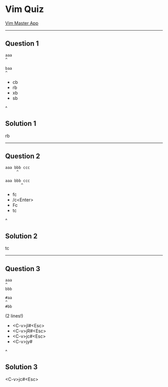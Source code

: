 # Vim Quiz

[Vim Master App](https://play.google.com/store/apps/details?id=develop.example.beta1139.vimmaster)

---

## Question 1

```text
aaa
^
```

```text
baa
^
```

- cb
- rb
- xb
- sb

^

## Solution 1

rb

---

## Question 2

```text
aaa bbb ccc
     ^
```

```text
aaa bbb ccc
       ^
```

- fc
- /c\<Enter\>
- Fc
- tc

^

## Solution 2

tc

---

## Question 3

```text
aaa
^
bbb
```

```text
#aa
^
#bb
```

(2 lines!)

- \<C-v\>jI#\<Esc\>
- \<C-v\>jR#\<Esc\>
- \<C-v\>jc#\<Esc\>
- \<C-v\>jy#

^

## Solution 3

\<C-v\>jc#\<Esc\>
